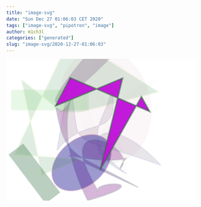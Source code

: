 ```yaml
---
title: "image-svg"
date: "Sun Dec 27 01:06:03 CET 2020"
tags: ["image-svg", "pipotron", "image"]
author: m1ch3l
categories: ["generated"]
slug: "image-svg/2020-12-27-01:06:03"
---
```


![](image.svg)
